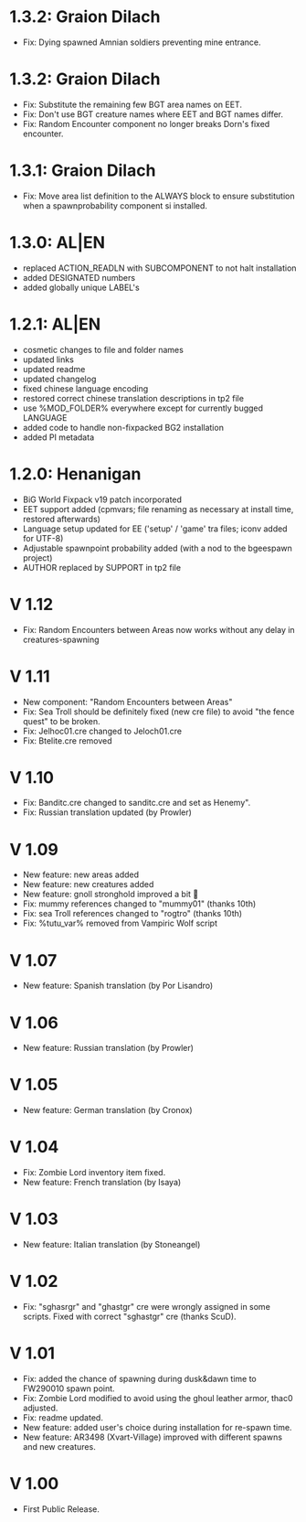  # 1.3.2: Graion Dilach
- Fix: Dying spawned Amnian soldiers preventing mine entrance.

 # 1.3.2: Graion Dilach
- Fix: Substitute the remaining few BGT area names on EET.
- Fix: Don't use BGT creature names where EET and BGT names differ.
- Fix: Random Encounter component no longer breaks Dorn's fixed encounter.

# 1.3.1: Graion Dilach
- Fix: Move area list definition to the ALWAYS block to ensure substitution when a spawnprobability component si installed.

# 1.3.0: AL|EN
- replaced ACTION_READLN with SUBCOMPONENT to not halt installation
- added DESIGNATED numbers
- added globally unique LABEL's

# 1.2.1: AL|EN
- cosmetic changes to file and folder names
- updated links
- updated readme
- updated changelog
- fixed chinese language encoding
- restored correct chinese translation descriptions in tp2 file
- use %MOD_FOLDER% everywhere except for currently bugged LANGUAGE
- added code to handle non-fixpacked BG2 installation
- added PI metadata

# 1.2.0: Henanigan
- BiG World Fixpack v19 patch incorporated
- EET support added (cpmvars; file renaming as necessary at install time, restored afterwards)
- Language setup updated for EE ('setup' / 'game' tra files; iconv added for UTF-8)
- Adjustable spawnpoint probability added (with a nod to the bgeespawn project)
- AUTHOR replaced by SUPPORT in tp2 file

# V 1.12
- Fix: Random Encounters between Areas now works without any delay in creatures-spawning

# V 1.11
- New component: "Random Encounters between Areas"
- Fix: Sea Troll should be definitely fixed (new cre file) to avoid "the fence quest" to be broken.
- Fix: Jelhoc01.cre changed to Jeloch01.cre
- Fix: Btelite.cre removed

# V 1.10
- Fix: Banditc.cre changed to sanditc.cre and set as Henemy". 
- Fix: Russian translation updated (by Prowler)

# V 1.09
- New feature: new areas added
- New feature: new creatures added
- New feature: gnoll stronghold improved a bit 
- Fix: mummy references changed to "mummy01" (thanks 10th)
- Fix: sea Troll references changed to "rogtro" (thanks 10th)
- Fix: %tutu_var% removed from Vampiric Wolf script

# V 1.07
- New feature: Spanish translation (by Por Lisandro)

# V 1.06
- New feature: Russian translation (by Prowler)

# V 1.05
- New feature: German translation (by Cronox)

# V 1.04
- Fix: Zombie Lord inventory item fixed.
- New feature: French translation (by Isaya)

# V 1.03
- New feature: Italian translation (by Stoneangel)

# V 1.02
- Fix: "sghasrgr" and "ghastgr" cre were wrongly assigned in some scripts. Fixed with correct "sghastgr" cre (thanks ScuD).

# V 1.01
- Fix: added the chance of spawning during dusk&dawn time to FW290010 spawn point.
- Fix: Zombie Lord modified to avoid using the ghoul leather armor, thac0 adjusted.
- Fix: readme updated.
- New feature: added user's choice during installation for re-spawn time.
- New feature: AR3498 (Xvart-Village) improved with different spawns and new creatures.

# V 1.00
- First Public Release.
